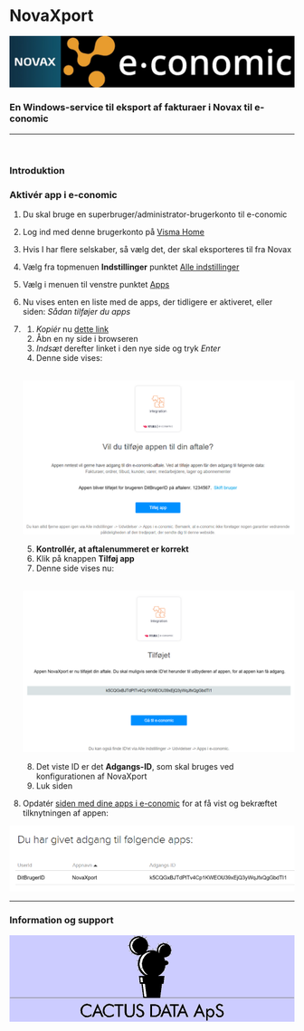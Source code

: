 # NovaXport

![Novax(R) e-conomic(R)][Title logos] 

### En Windows-service til eksport af fakturaer i Novax til e-conomic
<hr><br>

### Introduktion

### Aktivér app i e-conomic

1. Du skal bruge en superbruger/administrator-brugerkonto til e-conomic
2. Log ind med denne brugerkonto på [Visma Home](https://connect.visma.com/)
3. Hvis I har flere selskaber, så vælg det, der skal eksporteres til fra Novax
4. Vælg fra topmenuen <b>Indstillinger</b> punktet <u>Alle indstillinger</u>
5. Vælg i menuen til venstre punktet <u>Apps</u>
6. Nu vises enten en liste med de apps, der tidligere er aktiveret, eller siden: <i>Sådan tilføjer du apps</i>

7.  1. <i>Kopiér</i> nu [dette link](https://secure.e-conomic.com/secure/api1/requestaccess.aspx?appPublicToken=ToVYPF4QxTW73TcmtKPZtQCTwjKJlAwu0cPn3LEOE201)
    2. Åbn en ny side i browseren
    3. <i>Indsæt</i> derefter linket i den nye side og tryk <i>Enter</i>
    4. Denne side vises:

    <br>![Tilføj app][Attach app]<br>
    
    5. <b>Kontrollér, at aftalenummeret er korrekt</b>
    6. Klik på knappen <b>Tilføj app</b>
    7. Denne side vises nu:

    <br>![App tilføjet][Attached app]<br>

    8. Det viste ID er det <b>Adgangs-ID</b>, som skal bruges ved konfigurationen af NovaXport
    9. Luk siden

8. Opdatér [siden med dine apps i e-conomic][EC extensions] for at få vist og bekræftet tilknytningen af appen:

![App-liste][App list]


<hr>

### Information og support

![Cactus Data ApS][Cactus Data logo]



[Cactus Data logo]: images/cactuslogopale.png
[Title logos]: images/Novax-e-conomic%20200.png
[Attach app]: images/ec-apps-001.png
[Attached app]: images/ec-apps-002.png
[App list]: images/ec-apps-003.png
[EC extensions]: https://secure.e-conomic.com/settings/extensions/apps